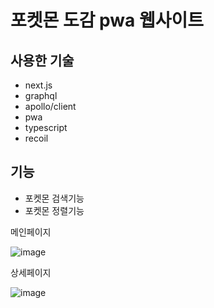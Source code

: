 # 포켓몬 도감 pwa 웹사이트

## 사용한 기술

- next.js
- graphql
- apollo/client
- pwa
- typescript
- recoil

## 기능
- 포켓몬 검색기능
- 포켓몬 정렬기능


메인페이지

![image](https://user-images.githubusercontent.com/82823150/200858967-a3281e8a-4aef-4fa8-9736-3783e6de20f6.png)

상세페이지

![image](https://user-images.githubusercontent.com/82823150/200859048-3612e713-4c80-4a45-ab1b-0dc7eba6aac7.png)

